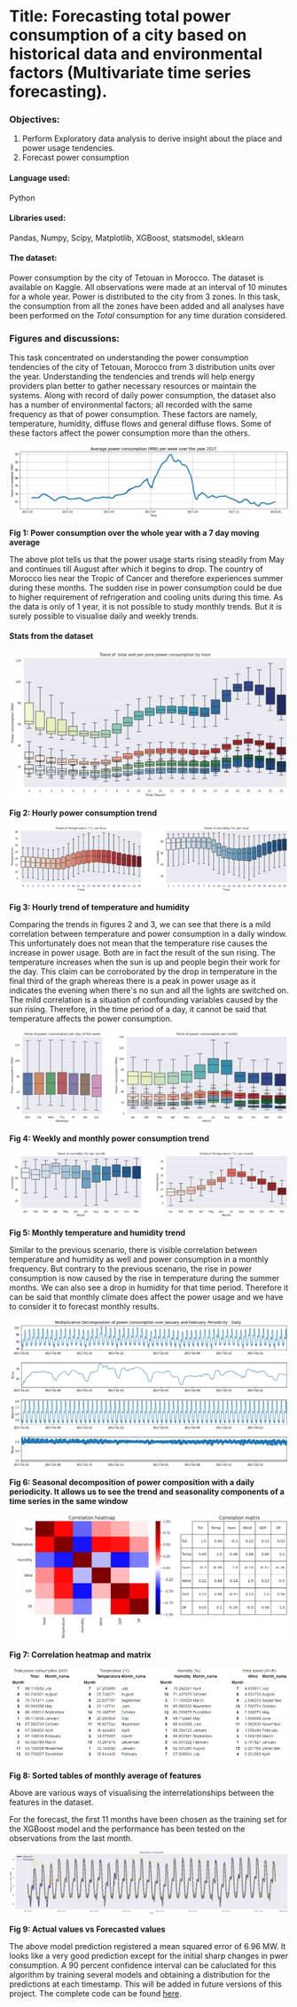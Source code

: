 # Title: Forecasting total power consumption of a city based on historical data and environmental factors (Multivariate time series forecasting).

### Objectives:
1. Perform Exploratory data analysis to derive insight about the place and power usage tendencies.
2. Forecast power consumption

#### Language used:
Python

#### Libraries used:
Pandas, Numpy, Scipy, Matplotlib, XGBoost, statsmodel, sklearn

#### The dataset:
Power consumption by the city of Tetouan in Morocco. The dataset is available on Kaggle. All observations were made at an interval of 10 minutes for a whole year. Power is distributed to the city from 3 zones. In this task, the consumption from all the zones have been added and all analyses have been performed on the *Total* consumption for any time duration considered. 


### Figures and discussions:
This task concentrated on understanding the power consumption tendencies of the city of Tetouan, Morocco from 3 distribution units over the year. Understanding the tendencies and trends will help energy providers plan better to gather necessary resources or maintain the systems. Along with record of daily power consumption, the dataset also has a number of environmental factors; all recorded with the same frequency as that of power consumption. These factors are namely, temperature, humidity, diffuse flows and general diffuse flows. Some of these factors affect the power consumption more than the others.

![](https://github.com/rud-ninja/power_consumption/blob/main/images/full_yr_weekly_power.png)

**Fig 1: Power consumption over the whole year with a 7 day moving average**

The above plot tells us that the power usage starts rising steadily from May and continues till August after which it begins to drop. The country of Morocco lies near the Tropic of Cancer and therefore experiences summer during these months. The sudden rise in power consumption could be due to higher requirement of refrigeration and cooling units during this time. As the data is only of 1 year, it is not possible to study monthly trends. But it is surely possible to visualise daily and weekly trends.

#### Stats from the dataset

![](https://github.com/rud-ninja/power_consumption/blob/main/images/power_trend_per_hr.png)

**Fig 2: Hourly power consumption trend**

![](https://github.com/rud-ninja/power_consumption/blob/main/images/temp_hym_per_hr.png)

**Fig 3: Hourly trend of temperature and humidity**

Comparing the trends in figures 2 and 3, we can see that there is a mild correlation between temperature and power consumption in a daily window. This unfortunately does not mean that the temperature rise causes the increase in power usage. Both are in fact the result of the sun rising. The temperature increases when the sun is up and people begin their work for the day. This claim can be corroborated by the drop in temperature in the final third of the graph whereas there is a peak in power usage as it indicates the evening when there's no sun and all the lights are switched on. The mild correlation is a situation of confounding variables caused by the sun rising. Therefore, in the time period of a day, it cannot be said that temperature affects the power consumption.

![](https://github.com/rud-ninja/power_consumption/blob/main/images/power_per_wkn_mnth.png)

**Fig 4: Weekly and monthly power consumption trend**

![](https://github.com/rud-ninja/power_consumption/blob/main/images/temp_hum_per_mnth.png)

**Fig 5: Monthly temperature and humidity trend**

Similar to the previous scenario, there is visible correlation between temperature and humidity as well and power consumption in a monthly frequency. But contrary to the previous scenario, the rise in power consumption is now caused by the rise in temperature during the summer months. We can also see a drop in humidity for that time period. Therefore it can be said that monthly climate does affect the power usage and we have to consider it to forecast monthly results.

![](https://github.com/rud-ninja/power_consumption/blob/main/images/mul_decom_daily.png)

**Fig 6: Seasonal decomposition of power composition with a daily periodicity. It allows us to see the trend and seasonality components of a time series in the same window**

![](https://github.com/rud-ninja/power_consumption/blob/main/images/corr_heatmap.png)

**Fig 7: Correlation heatmap and matrix**

![](https://github.com/rud-ninja/power_consumption/blob/main/images/tables_club.png)

**Fig 8: Sorted tables of monthly average of features**

Above are various ways of visualising the interrelationships between the features in the dataset.

For the forecast, the first 11 months have been chosen as the training set for the XGBoost model and the performance has been tested on the observations from the last month.

![](https://github.com/rud-ninja/power_consumption/blob/main/images/forecast.png)

**Fig 9: Actual values vs Forecasted values**

The above model prediction registered a mean squared error of 6.96 MW. It looks like a very good prediction except for the initial sharp changes in pwer consumption. A 90 percent confidence interval can be caluclated for this algorithm by training several models and obtaining a distribution for the predictions at each timestamp. This will be added in future versions of this project. The complete code can be found [here](https://github.com/rud-ninja/power_consumption/blob/main/tetouan_revisited.ipynb).

